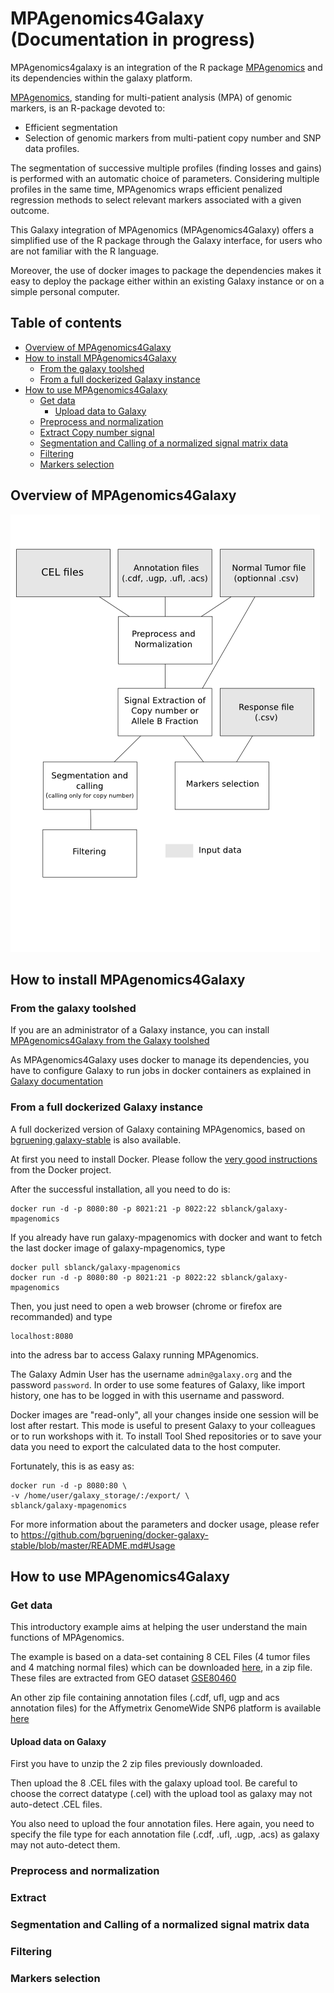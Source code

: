 # MPAgenomics4Galaxy (Documentation in progress)

MPAgenomics4galaxy is an integration of the R package [MPAgenomics](https://github.com/sblanck/MPAgenomics) and its dependencies within the galaxy platform.

[MPAgenomics](https://github.com/sblanck/MPAgenomics), standing for multi-patient analysis (MPA) of genomic markers, is an R-package devoted to:

  * Efficient segmentation
  * Selection of genomic markers from multi-patient copy number and SNP data profiles. 

The segmentation of successive multiple profiles (finding losses and gains) is performed with an automatic choice of parameters. Considering multiple profiles in the same time, MPAgenomics wraps efficient penalized regression methods to select relevant markers associated with a given outcome.

This Galaxy integration of MPAgenomics (MPAgenomics4Galaxy) offers a simplified use of the R package through the Galaxy interface, for users who are not familiar with the R language.

Moreover, the use of docker images to package the dependencies makes it easy to deploy the package either within an existing Galaxy instance or on a simple personal computer.


## Table of contents

- [Overview of MPAgenomics4Galaxy](#overview-of-mpagenomics4galaxy)
- [How to install MPAgenomics4Galaxy](#how-to-install-mpagenomics4galaxy)
    - [From the galaxy toolshed](#from-the-galaxy-toolshed)
    - [From a full dockerized Galaxy instance](#from-a-full-dockerized-galaxy-instance)
- [How to use MPAgenomics4Galaxy](#how-to-use-mpagenomics4galaxy)
    - [Get data](#get-data)
        - [Upload data to Galaxy](#upload-data-to-galaxy)
    - [Preprocess and normalization](#preprocess-and-normalization)
    - [Extract Copy number signal](#extract-copy-number-signal)
    - [Segmentation and Calling of a normalized signal matrix data](#segmentation-and-calling-of-a-normalized-signal-matrix-data)
    - [Filtering](#filtering)
    - [Markers selection](#markers-selection)

## Overview of MPAgenomics4Galaxy

![](https://github.com/sblanck/MPAgenomics4Galaxy/raw/master/images/mpagenomics4Galaxy.png)
                        
## How to install MPAgenomics4Galaxy

### From the galaxy toolshed
         
If you are an administrator of a Galaxy instance, you can install          [MPAgenomics4Galaxy from the Galaxy toolshed](https://toolshed.g2.bx.psu.edu/view/sblanck/mpagenomics)

As MPAgenomics4Galaxy uses docker to manage its dependencies, you have to configure Galaxy to run jobs in docker containers as explained in [Galaxy documentation](https://docs.galaxyproject.org/en/latest/admin/jobs.html#running-jobs-in-containers)

### From a full dockerized Galaxy instance
                            
A full dockerized version of Galaxy containing MPAgenomics, based on [bgruening galaxy-stable](https://github.com/bgruening/docker-galaxy-stable) is also available.
                          
 At first you need to install Docker. Please follow the [very good instructions](https://docs.docker.com/installation/) from the Docker project.
                          
After the successful installation, all you need to do is:
                            
```
docker run -d -p 8080:80 -p 8021:21 -p 8022:22 sblanck/galaxy-mpagenomics
```
                          
If you already have run galaxy-mpagenomics with docker and want to fetch the last docker image of galaxy-mpagenomics, type 
                          
```
docker pull sblanck/galaxy-mpagenomics
docker run -d -p 8080:80 -p 8021:21 -p 8022:22 sblanck/galaxy-mpagenomics
```
                          
Then, you just need to open a web browser (chrome or firefox are recommanded) and type 
```
localhost:8080
```
into the adress bar to access Galaxy running MPAgenomics.
                          
The Galaxy Admin User has the username `admin@galaxy.org` and the password `password`. In order to use some features of Galaxy, like import history, one has to be logged in with this username and password.
                          
Docker images are "read-only", all your changes inside one session will be lost after restart. This mode is useful to present Galaxy to your colleagues or to run workshops with it. To install Tool Shed repositories or to save your data you need to export the calculated data to the host computer.
                          
Fortunately, this is as easy as:
```
docker run -d -p 8080:80 \
-v /home/user/galaxy_storage/:/export/ \
sblanck/galaxy-mpagenomics
```
                          
                          
For more information about the parameters and docker usage, please refer to https://github.com/bgruening/docker-galaxy-stable/blob/master/README.md#Usage
                      
                      
## How to use MPAgenomics4Galaxy 

### Get data
                              
This introductory example aims at helping the user understand the main functions of MPAgenomics.
                            
The example is based on a data-set containing 8 CEL Files (4 tumor files and 4 matching normal files) which can be downloaded [here](https://nextcloud.univ-lille.fr/index.php/s/i9edeAWWLwYxTsf/download), in a zip file. These files are extracted from GEO dataset [GSE80460](https://www.ncbi.nlm.nih.gov/geo/query/acc.cgi?acc=GSE80460)
                            
An other zip file containing annotation files (.cdf, ufl, ugp and acs annotation files) for the Affymetrix GenomeWide SNP6 platform  is available [here](https://nextcloud.univ-lille.fr/index.php/s/68NEXB9TwTnfEs2)
                            
#### Upload data on Galaxy
                            
First you have to unzip the 2 zip files previously downloaded. 
                            
Then upload the 8 .CEL files with the galaxy upload tool. Be careful to choose the correct datatype (.cel) with the upload tool as galaxy may not auto-detect .CEL files.
                            
You also need to upload the four annotation files. Here again, you need to specify the file type for each annotation file  (.cdf, .ufl, .ugp, .acs) as galaxy may not auto-detect them.
                            
                            
### Preprocess and normalization
                            
<!---This preprocessing step consists in a correction of biological and technical biaises due to the experiment. Raw data from Affymetrix arrays are provided in different CEL files. These data must be normalized before statistical analysis. The pre-processing is proposed as a wrapper of aroma packages (using CRMAv2 and TumorBoost when appropriate). Note that this implies that the pre-processing step is only available for Affymetrix arrays.
                            
> :warning: **This step may take several hours**

![normalization](https://github.com/sblanck/MPAgenomics4Galaxy/raw/master/images/normalization.png)
                            ![normalization](https://github.com/sblanck/MPAgenomics4Galaxy/raw/master/images/normalization2.png)
                            
This step is done with the Data normalization tool which have the following inputs :
  * A dataset name
  * A list of .CEL files
  * The 4 chip annotations files (.cdf, ufl, ugp, acs)
  * An optionnal csv file in a case of a normal-tumor study with tumor boost
                            
Chip annotations filenames must strictly follow the following rules :
                            
  *   _.cdf_ filename must comply with the following format : < chiptype >,< tag >.cdf (e.g, for a GenomeWideSNP_6 chip: GenomeWideSNP_6,Full.cdf). Note the use of a comma (not a point) between <chiptype> and the tag "Full".
  *   _.ufl_ filename must start with < chiptype >,< tag > (e.g, for a GenomeWideSNP_6 chip: GenomeWideSNP_6,Full,na31,hg19,HB20110328.ufl).
  *   _.ugp_ filename must start with < chiptype >,< tag > (e.g, for a GenomeWideSNP_6 chip: GenomeWideSNP_6,Full,na31,hg19,HB20110328.ugp).
  *   _.acs_ file name must start with < chiptype >,< tag > (e.g, for a GenomeWideSNP_6 chip: GenomeWideSNP_6,HB20080710.acs).
                            
In cases where normal (control) samples match to tumor samples, normalization can be improved using TumorBoost. In this case, a normal-tumor csv file must be provided :
                            
  * The first column contains the names of the files corresponding to normal samples of the dataset.
  * The second column contains the names of the tumor samples files.
  * Column names of these two columns are respectively normal and tumor.
  * Columns are separated by a comma.
  * Extensions of the files (.CEL for example) should be removed
                            
  Example of a normal-tumor .csv file :
```
normal,tumor
patient1_normal,patient1_tumor
patient2_normal,patient2_tumor
patient3_normal,patient3_tumor
```
                            
The outputs are 
 - A .dsf file, summarizing the data
 - An optionnal log files
 - An optionnal .zip file containing all the figures of the normalized data
                            
Here is an example of a .dsf file 
```
GIGAS_g_GAINmixHapMapAffy2_GenomeWideEx_6_A08_31330.CEL	Example	GenomeWideSNP_6
GIGAS_g_GAINmixHapMapAffy2_GenomeWideEx_6_A07_31314.CEL	Example	GenomeWideSNP_6
GIGAS_g_GAINmixHapMapAffy2_GenomeWideEx_6_A06_31298.CEL	Example	GenomeWideSNP_6
GIGAS_g_GAINmixHapMapAffy2_GenomeWideEx_6_A05_31282.CEL	Example	GenomeWideSNP_6
GIGAS_g_GAINmixHapMapAffy2_GenomeWideEx_6_A04_31266.CEL	Example	GenomeWideSNP_6
GIGAS_g_GAINmixHapMapAffy2_GenomeWideEx_6_A03_31250.CEL	Example	GenomeWideSNP_6
GIGAS_g_GAINmixHapMapAffy2_GenomeWideEx_6_A02_31234.CEL	Example	GenomeWideSNP_6
GIGAS_g_GAINmixHapMapAffy2_GenomeWideEx_6_A01_31218.CEL	Example	GenomeWideSNP_6
                           
```
* First column contains the name of the file
* Second column contains the name of the dataset
* Third column contains the chip type
                            
And here is an example of figures of normalized data :
                            
![enter image description here](https://github.com/sblanck/MPAgenomics4Galaxy/raw/master/images/normalized_figures.png) -->
                            
### Extract
                            
<!---This tool extracts the copy number or the allele B fraction profile from the normalized data.
                            
![Example of a extract](https://github.com/sblanck/MPAgenomics4Galaxy/raw/master/images/extractbis.png)
                            
                            
The inputs of the *Extract* tool are the following ones :

  * A dataset summary file generated by the *Data normalization* tool
  * A file selection mode, to choose files to be extracted
  * Either the whole dataset 
  * Or a selection of  few files
  * The chromosomes to be extracted
  * The type of signal to be extracted : 
  * CN : Copy Number
  * FracB : Allele B fraction
  * An optionnal .csv file in a case of a normal-tumor study 
                            
The outputs are :

  * a .sef (signal extraction files) containing the data extracted : 3 fixed columns and 1 column per sample:
    * chr: Chromosome.
    * position: Genomic position (in bp).
    * probeNames: Name of the probes of the microarray.
    * One column per sample which contains the signal values for each sample.
  * An optionnal log file.
                            
Example of the first lines of a .sef file :
                            
![enter image description here](https://github.com/sblanck/MPAgenomics4Galaxy/raw/master/images/sef.png)
-->
                  
### Segmentation and Calling of a normalized signal matrix data 

<!---
This tool segments normalized profiles provided by the user and labels segments found in the copy-number profiles.
                            
![enter image description here](https://github.com/sblanck/MPAgenomics4Galaxy/raw/master/images/extract_prev2.png)
                            
*The Segmentation and Calling of a previously normalized data* tool have the following inputs :

  * a .sef (signal extraction files) generated by the extract tool
  * The segmentation method (cghseg or PELT method)
  * The type of signal to be segmented
  * CN : Copy Number
  * FracB : Allele B fraction
  * An optionnal tumor-control reference .csv files
  * The number of calling classes
      * 3 calling classes (gain, normal, loss)
      * 4 calling classes (amplification, gain, normal, loss)
      * 5 calling classes (amplification, gain, normal, loss, double loss)
  * The cellularity (ratio of tumor cells in the sample)
                            
The outputs are :

  * A .scr (segmentation and calling result) file containing 7 columns :
      * sampleNames: Names of the original .CEL files.
  * chrom: Chromosome of the segment.
  * chromStart: Starting position (in bp) of the segment. This position is not included in the segment.
  * chromEnd: Ending position (in bp) of the segment. This position is included in the segment.
  *  probes: Number of probes in the segment.
  *  means: Mean of the segment.
  *  calls: Calling of the segment (”double loss”, ”loss”, ”normal”, ”gain” or ”amplification”).
  * A pdf file containing the figures of the segmentation
  * An optionnal log file

-->

### Filtering

<!---                            
This tool filters results obtained by the segmentation and calling tool.
                            
![enter image description here](https://github.com/sblanck/MPAgenomics4Galaxy/raw/master/images/filter.png)
                    
The *Filter* tool have the following inputs :
                            
  * A .scr file generated by the of the 2 *segmentation and calling* tool
  * The minimum length to keep in a segment
  * The minimum number of probes to keep in a segment
  * The calling labels to keep
                            
The outputs are :
  
  * A .scr (segmentation and calling result) file containing 7 columns :
      * sampleNames: Names of the original .CEL files.
      * chrom: Chromosome of the segment.
      * chromStart: Starting position (in bp) of the segment. This position is not included in the segment.
      * chromEnd: Ending position (in bp) of the segment. This position is included in the segment.
      * probes: Number of probes in the segment.
      * means: Mean of the segment.
      * calls: Calling of the segment (”double loss”, ”loss”, ”normal”, ”gain” or ”amplification”).
  * An optionnal log file
-->
                            
### Markers selection

<!---
This tool selects some relevant markers from normalized signal matrix data , according to a response using penalized regressions.
                            
If you want to run this example, you need first to upload the [response.csv](https://github.com/sblanck/MPAgenomics4Galaxy/blob/master/reponse.csv) file available on this github.
                            
![Marker Selection](https://github.com/sblanck/MPAgenomics4Galaxy/raw/master/images/selection_extract.png)
                            
The inputs are :

  * A .sef (signal extraction file) generated by the *Extract* tool
  * A response .csv file
  * The number of folds for cross validation (must be lower than the number of samples in the .sef file)
  * The response type : Linear or Logistic
                            
The outputs are:

A tabular text file containing 5 columns which describe all the selected SNPs (1 line per SNPs):

  * chr: Chromosome containing the selected SNP.
  * position: Position of the selected SNP.
  * index: Index of the selected SNP.
  * names: Name of the selected SNP.
  * coefficient: Regression coefficient of the selected SNP.
                            
**Data Response csv file**
                            
Data response csv file format:

  *  The first column contains the names of the different files of the data-set.
  * The second column contains the response associated with each file.
  * Column names of these two columns are respectively files and response.
  * Columns are separated by a comma
  * Extensions of the files (.CEL for example) should be removed_
                            
**Example**
                            
Let 3 .cel files in the studied dataset

```                       
patient1.cel
patient2.cel
patient3.cel
```

The csv file should look like this

```                            
files,response
patient1,1.92145
patient2,2.12481
patient3,1.23545
```                        

-->